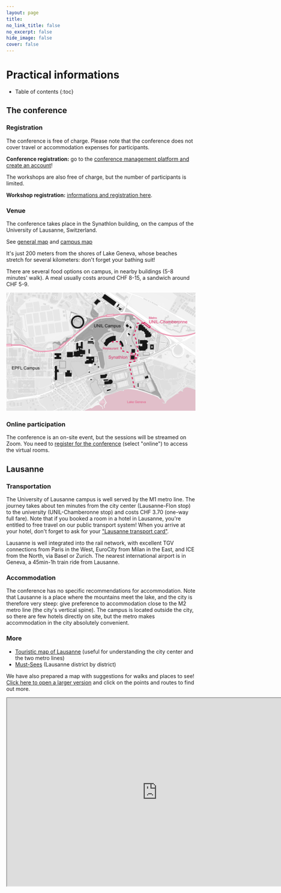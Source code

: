 ```yaml
---
layout: page
title: 
no_link_title: false 
no_excerpt: false 
hide_image: false
cover: false
---
```


# Practical informations

* Table of contents
{:toc}

## The conference
### Registration
The conference is free of charge. Please note that the conference does not cover travel or accommodation expenses for participants.

**Conference registration:** go to the [conference management platform and create an account](https://hnr2024.sciencesconf.org/)!

The workshops are also free of charge, but the number of participants is limited.  

**Workshop registration:** [informations and registration here](/lausanne/workshops).

### Venue

The conference takes place in the Synathlon building, on the campus of the University of Lausanne, Switzerland. 

See [general map](https://maps.app.goo.gl/uyvhtU5re6MYrhiYA) and [campus map](https://planete.unil.ch/?batiment=SYN)

It's just 200 meters from the shores of Lake Geneva, whose beaches stretch for several kilometers: don't forget your bathing suit!

There are several food options on campus, in nearby buildings (5-8 minutes' walk). A meal usually costs around CHF 8-15, a sandwich around CHF 5-9.

 ![Campus map](/img/campusmap_bnw.png)

### Online participation

The conference is an on-site event, but the sessions will be streamed on Zoom. You need to [register for the conference](https://hnr2024.sciencesconf.org/) (select "online") to access the virtual rooms. 

## Lausanne
### Transportation

The University of Lausanne campus is well served by the M1 metro line. The journey takes about ten minutes from the city center (Lausanne-Flon stop) to the university (UNIL-Chamberonne stop) and costs CHF 3.70 (one-way full fare). Note that if you booked a room in a hotel in Lausanne, you're entitled to free travel on our public transport system! When you arrive at your hotel, don't forget to ask for your ["Lausanne transport card"](https://www.lausanne-tourisme.ch/en/lausanne-transport-card-and-more/). 

Lausanne is well integrated into the rail network, with excellent TGV connections from Paris in the West, EuroCity from Milan in the East, and ICE from the North, via Basel or Zurich. The nearest international airport is in Geneva, a 45min-1h train ride from Lausanne. 

### Accommodation

The conference has no specific recommendations for accommodation. Note that Lausanne is a place where the mountains meet the lake, and the city is therefore very steep: give preference to accommodation close to the M2 metro line (the city's vertical spine). The campus is located outside the city, so there are few hotels directly on site, but the metro makes accommodation in the city absolutely convenient.

### More

* [Touristic map of Lausanne](https://issuu.com/jiempe/docs/lt_plan_ville_2023_bloca3_web_lmo?fr=xKAE9_zU1NQ) (useful for understanding the city center and the two metro lines)
* [Must-Sees](https://issuu.com/jiempe/docs/lt_incontournables_2023_en_web_dp?fr=xKAE9_zU1NQ) (Lausanne district by district)

We have also prepared a map with suggestions for walks and places to see! [Click here to open a larger version](https://www.google.com/maps/d/viewer?mid=1vXeig7ES64SCDldVibs4yKRU8Fl-Uz0&femb=1&ll=46.51472238341884%2C6.602637549999999&z=14) and click on the points and routes to find out more.

<iframe src="https://www.google.com/maps/d/embed?mid=1vXeig7ES64SCDldVibs4yKRU8Fl-Uz0&ehbc=2E312F" width="800" height="500"></iframe>
